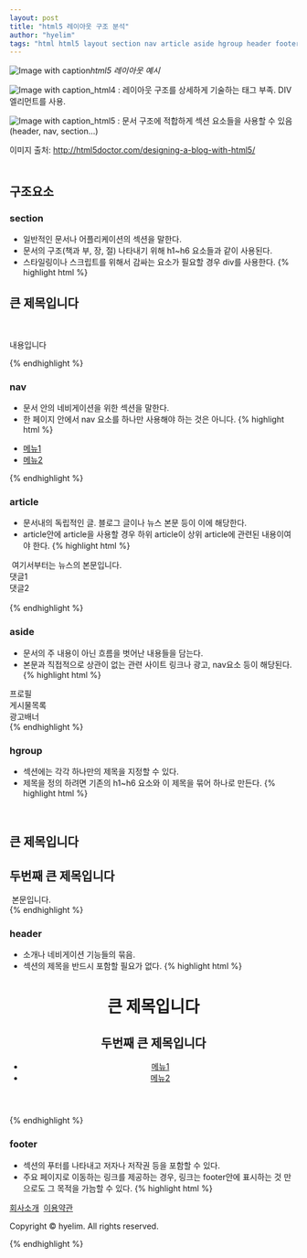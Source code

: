 ```yaml
---
layout: post
title: "html5 레이아웃 구조 분석"
author: "hyelim"
tags: "html html5 layout section nav article aside hgroup header footer" 
---
```


![Image with caption](http://blogfiles.naver.net/20161013_179/violetfoam_1476342013351G5XVr_JPEG/%BB%E7%C0%CC%C6%AE%B7%B9%C0%CC%BE%C6%BF%F4%B1%B8%C1%B6%BA%D0%BC%AE.jpg "Image with caption")_html5 레이아웃 예시_<br>

![Image with caption](http://postfiles15.naver.net/20110325_110/kkogom_1301048422865vNUIE_GIF/html5-before1.gif?type=w2 "Image with caption")_html4 : 레이아웃 구조를 상세하게 기술하는 태그 부족. DIV 엘리먼트를 사용.<br>

![Image with caption](http://postfiles14.naver.net/20110325_61/kkogom_1301048422761eW6h5_GIF/html5-after1.gif?type=w2 "Image with caption")_html5 : 문서 구조에 적합하게 섹션 요소들을 사용할 수 있음(header, nav, section...)<br>

이미지 출처: http://html5doctor.com/designing-a-blog-with-html5/ <br><br>

## 구조요소
### section
- 일반적인 문서나 어플리케이션의 섹션을 말한다.
- 문서의 구조(책과 부, 장, 절) 나타내기 위해 h1~h6 요소들과 같이 사용된다.
- 스타일링이나 스크립트를 위해서 감싸는 요소가 필요할 경우 div를 사용한다.
{% highlight html %}
<section>
  <h1>큰 제목입니다</h1>
  <p>내용입니다</p>
</section>
{% endhighlight %}

### nav
- 문서 안의 네비게이션을 위한 섹션을 말한다.
- 한 페이지 안에서 nav 요소를 하나만 사용해야 하는 것은 아니다.
{% highlight html %}
<nav>
  <ul>
    <li><a href="#">메뉴1</a></li>
    <li><a href="#">메뉴2</a></li>
  </ul>
</nav>
{% endhighlight %}

### article
- 문서내의 독립적인 글. 블로그 글이나 뉴스 본문 등이 이에 해당한다.
- article안에 article을 사용할 경우 하위 article이 상위 article에 관련된 내용이여야 한다.
{% highlight html %}
<article>
  여기서부터는 뉴스의 본문입니다.
  <section class="comments">
    <article>댓글1</article>
    <article>댓글2</article>
  </section>
</article>
{% endhighlight %}

### aside
- 문서의 주 내용이 아닌 흐름을 벗어난 내용들을 담는다.
- 본문과 직접적으로 상관이 없는 관련 사이트 링크나 광고, nav요소 등이 해당된다.
{% highlight html %}
<aside>
  <section class="profile">프로필</section>
  <nav class="archives">게시물목록</nav>
  <section class="ad">광고배너</section>
</aside>
{% endhighlight %}

### hgroup
- 섹션에는 각각 하나만의 제목을 지정할 수 있다.
- 제목을 정의 하려면 기존의 h1~h6 요소와 이 제목을 묶어 하나로 만든다.
{% highlight html %}
<article>
  <hgroup>
    <h1>큰 제목입니다</h1>
    <h2>두번째 큰 제목입니다</h2>
  </hgroup>
  본문입니다.
</article>
{% endhighlight %}

### header
- 소개나 네비게이션 기능들의 묶음.
- 섹션의 제목을 반드시 포함할 필요가 없다.
{% highlight html %}
<header>
  <hgroup>
    <h1>큰 제목입니다</h1>
    <h2>두번째 큰 제목입니다</h2>
  </hgroup>
  <nav>
    <ul>
      <li><a href="#">메뉴1</a></li>
      <li><a href="#">메뉴2</a></li>
   </ul>
  </nav>
</header>
{% endhighlight %}

### footer
- 섹션의 푸터를 나타내고 저자나 저작권 등을 포함할 수 있다.
- 주요 페이지로 이동하는 링크를 제공하는 경우, 링크는 footer안에 표시하는 것 만으로도 그 목적을 가늠할 수 있다.
{% highlight html %}
<footer>
  <a href="#">회사소개</a>
  <a href="#">이용약관</a>
  <p>Copyright © hyelim. All rights reserved.</p>
</footer>
{% endhighlight %} 
